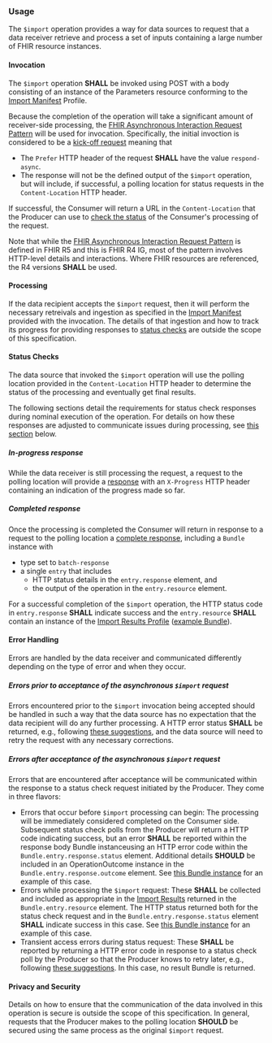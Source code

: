 ### Usage

The `$import` operation provides a way for data sources to request that a data
receiver retrieve and process a set of inputs containing a large number of FHIR
resource instances.

#### Invocation

The `$import` operation **SHALL** be invoked using POST with a body consisting
of an instance of the Parameters resource conforming to the 
[Import Manifest](StructureDefinition-ImportManifest.html) Profile.

Because the completion of the operation will take a significant amount of
receiver-side processing, the 
[FHIR Asynchronous Interaction Request Pattern](https://hl7.org/fhir/R5/async-bundle.html) 
will be used for invocation. Specifically, the initial invoction is considered
to be a [kick-off request](https://hl7.org/fhir/R5/async-bundle.html#3.2.6.2.2)
meaning that
- The `Prefer` HTTP header of the request **SHALL** have the value `respond-async`.
- The response will not be the defined output of the `$import` operation, 
  but will include, if successful, a polling location for status requests in the 
  `Content-Location` HTTP header.

If successful, the Consumer will return a URL in the `Content-Location` that the
Producer can use to [check the status](#status-checks) of the Consumer's 
processing of the request.

Note that while the 
[FHIR Asynchronous Interaction Request Pattern](https://hl7.org/fhir/R5/async-bundle.html)
is defined in FHIR R5 and this is FHIR R4 IG, most of the pattern involves
HTTP-level details and interactions. Where FHIR resources are referenced, the
R4 versions **SHALL** be used.

#### Processing

If the data recipient accepts the `$import` request, then it will perform the
necessary retreivals and ingestion as specified in the 
[Import Manifest](StructureDefinition-ImportManifest.html) provided with the
invocation. The details of that ingestion and how to track its progress for
providing responses to [status checks](#status-checks) are
outside the scope of this specification.

#### Status Checks

The data source that invoked the `$import` operation will use the polling
location provided in the `Content-Location` HTTP header to determine the status
of the processing and eventually get final results.

The following sections detail the requirements for status check responses
during nominal execution of the operation. For details on how these responses
are adjusted to communicate issues during processing, see
[this section](#errors-after-acceptance-of-the-asynchronous-import-request)
below.

##### In-progress response

While the data receiver is still processing the request, a request to the
polling location will provide a 
[response](https://hl7.org/fhir/R5/async-bundle.html#3.2.6.2.4.0.1) with an
`X-Progress` HTTP header containing an indication of the progress made
so far.

##### Completed response

Once the processing is completed the Consumer will return in response to a
request to the polling location a
[complete response](https://hl7.org/fhir/R5/async-bundle.html#3.2.6.2.4.0.3),
including a `Bundle` instance with 
- type set to `batch-response`
- a single `entry` that includes
  - HTTP status details in the `entry.response` element, and
  - the output of the operation in the `entry.resource` element.

For a successful completion of the `$import` operation, the HTTP status code in 
`entry.response` **SHALL** indicate success and the `entry.resource`
**SHALL** contain an instance of the 
[Import Results Profile](StructureDefinition-ImportResult.html) 
([example Bundle](Bundle-example-async-completed-status-bundle-ok.json.html)). 

#### Error Handling

Errors are handled by the data receiver and communicated differently depending
on the type of error and when they occur.

##### Errors prior to acceptance of the asynchronous `$import` request

Errors encountered prior to the `$import` invocation being accepted should be
handled in such a way that the data source has no expectation that the data
recipient will do any further processing. A HTTP error status **SHALL** be
returned, e.g., following 
[these suggestions](https://hl7.org/fhir/R5/async-bundle.html#3.2.6.2.2.0.3),
and the data source will need to retry the request with any necessary 
corrections.

##### Errors after acceptance of the asynchronous `$import` request

Errors that are encountered after acceptance will be communicated within the
response to a status check request initiated by the Producer. They come in
three flavors:

- Errors that occur before `$import` processing can begin: The processing will be 
  immediately considered completed on the Consumer side. Subsequent status check
  polls from the Producer will return a HTTP code indicating success, but an error
  **SHALL** be reported within the response body Bundle instanceusing an HTTP error
  code within the `Bundle.entry.response.status` element. Additional details 
  **SHOULD** be included in an OperationOutcome instance in the 
  `Bundle.entry.response.outcome` element. See [this Bundle
  instance](Bundle-example-async-failed-status-bundle.json.html) for an example
  of this case.
- Errors while processing the `$import` request: These **SHALL** be collected and 
  included as appropriate in the [Import Results](StructureDefinition-ImportResult.html)
  returned in the `Bundle.entry.resource` element. The HTTP status returned both for
  the status check request and in the `Bundle.entry.response.status` element 
  **SHALL** indicate success in this case. See [this Bundle 
  instance](Bundle-example-async-completed-status-bundle-ok.json.html) for an example
  of this case.
- Transient access errors during status request: These **SHALL** be reported by returning
  a HTTP error code in response to a status check poll by the Producer so that
  the Producer knows to retry later, e.g., following [these 
  suggestions](https://hl7.org/fhir/R5/async-bundle.html#3.2.6.2.4.0.2). In this case,
  no result Bundle is returned.

#### Privacy and Security

Details on how to ensure that the communication of the data involved in this
operation is secure is outside the scope of this specification. In general,
requests that the Producer makes to the polling location **SHOULD** be
secured using the same process as the original `$import` request.